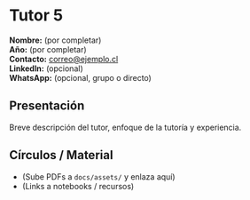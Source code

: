 # Tutor 5

**Nombre:** (por completar)  
**Año:** (por completar)  
**Contacto:** correo@ejemplo.cl  
**LinkedIn:** (opcional)  
**WhatsApp:** (opcional, grupo o directo)  

## Presentación
Breve descripción del tutor, enfoque de la tutoría y experiencia.

## Círculos / Material
- (Sube PDFs a `docs/assets/` y enlaza aquí)
- (Links a notebooks / recursos)
